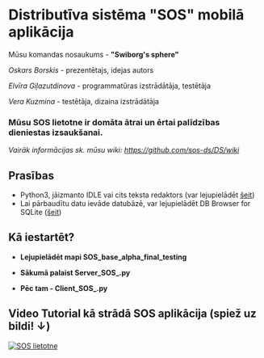 # Distributīva sistēma "SOS" mobilā aplikācija

Mūsu komandas nosaukums - **"Swiborg's sphere"**

_Oskars Borskis_ - prezentētajs, idejas autors

_Elvīra Giļazutdinova_ - programmatūras izstrādātāja, testētāja

_Vera Kuzmina_ - testētāja, dizaina izstrādātāja


### Mūsu SOS lietotne ir domāta ātrai un ērtai palīdzības dieniestas izsaukšanai.

_Vairāk informācijas sk. mūsu wiki: https://github.com/sos-ds/DS/wiki_

## Prasības
*	Python3, jāizmanto IDLE vai cits teksta redaktors (var lejupielādēt [šeit](https://www.python.org/downloads/))
*	Lai pārbaudītu datu ievāde datubāzē, var lejupielādēt DB Browser for SQLite ([šeit](https://sqlitebrowser.org/))

## Kā iestartēt?
* **Lejupielādēt mapi SOS_base_alpha_final_testing**

* **Sākumā palaist Server_SOS_.py**

* **Pēc tam - Client_SOS_.py**

## Video Tutorial kā strādā SOS aplikācija (spiež uz bildi! ↓)

[![SOS lietotne](https://github.com/sos-ds/DS/blob/master/Presentations/SOS%20lietotne%20Final%20.png)](https://www.youtube.com/watch?v=boFo4KuvXF8)
